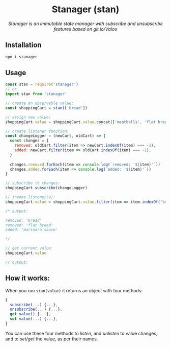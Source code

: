<h1 align=center> Stanager (stan) </h1>
<p align=center><em>Stanager is an immutable state manager with subscribe and unsubscribe features based on git.io/Valoo</em></p>

## Installation

```bash
npm i stanager
```

## Usage

```js
const stan = require('stanager')
// or
import stan from 'stanager'

// create an observable value:
const shoppingCart = stan(['bread'])

// assign new value:
shoppingCart.value = shoppingCart.value.concat(['meatballs', 'flat bread'])

// create listener function:
const changeLogger = (newCart, oldCart) => {
  const changes = {
    removed: oldCart.filter(item => newCart.indexOf(item) === -1),
    added: newCart.filter(item => oldCart.indexOf(item) === -1),
  }
  
  changes.removed.forEach(item => console.log(`removed: '${item}'`))
  changes.added.forEach(item => console.log(`added: '${item}'`))
}

// subscribe to changes:
shoppingCart.subscribe(changeLogger)

// invoke listener(s):
shoppingCart.value = shoppingCart.value.filter(item => item.indexOf('bread') === -1).concat('marinara sauce')

/* output:

removed: 'bread'
removed: 'flat bread'
added: 'marinara sauce'

*/

// get current value:
shoppingCart.value

// output: 
```

## How it works:

When you run `stan(value)` it returns an object with four methods:

```js
{
  subscribe(...) {...},
  unsubscribe(...) {...},
  get value() {...},
  set value(...) {...},
}
```

You can use these four methods to _listen_, and _unlisten_ to value changes, and to _set/get_ the value, as per their names.